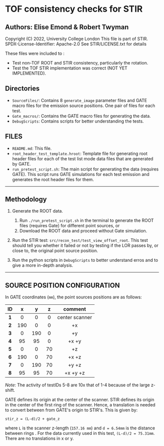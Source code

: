# TOF consistency checks for STIR
## Authors: Elise Emond & Robert Twyman

Copyright (C) 2022, University College London
  This file is part of STIR.
SPDX-License-Identifier: Apache-2.0
See STIR/LICENSE.txt for details

These files were included to :
* Test non-TOF ROOT and STIR consistency, particularly the rotation.
* Test the TOF STIR implementation was correct (NOT YET IMPLEMENTED).

Directories
-----

- `SourceFiles/`: Contains 8 `generate_image` parameter files and GATE macro files for the emission source positions. One pair of files for each test.
- `Gate_macros/`: Contains the GATE macro files for generating the data.
- `DebugScripts`: Contains scripts for better understanding the tests.


FILES
----

- `README.md`: This file.
- `root_header_test_template.hroot`: Template file for generating root header files for each of the test list mode data files that are generated by GATE.
- `run_pretest_script.sh`: The main script for generating the data (requires GATE). This script runs GATE simulations for each test emission and generates the root header files for them.


______

Methodology
----
 1. Generate the ROOT data. 
     1. Run `./run_pretest_script.sh` in the terminal to generate the ROOT files (requires Gate) for different point sources, or
     2. Download the ROOT data and proceed without Gate simulation.
     
 2. Run the STIR test: `src/recon_test/test_view_offset_root`.
    This test should tell you whether it failed or not by testing if the LOR passes by, 
    or close to, the original point source position.
 3. Run the python scripts in `DebugScripts` to better understand erros and to give a more in-depth analysis.


_____

SOURCE POSITION CONFIGURATION
-----
In GATE coordinates (`mm`), the point sources positions are as follows:

| ID | x | y | z | comment |
| :---: | :---: | :----: | :---: | :---: |
| **1** | 0 | 0 | 0 | center scanner |
| **2** | 190 | 0 | 0 | +x |
| **3** | 0 | 190 | 0 | +y  |
| **4** | 95 | 95 | 0 | +x +y |
| **5** | 0 | 0 | 70 | +z | 
| **6** | 190 | 0 | 70 | +x +z |
| **7** | 0 | 190 | 70 |  +y +z |
| **8** | 95 | 95 | 70 |  +x +y +z |

_Note_: The activity of testIDs 5-8 are 10x that of 1-4 because of the large z-shift.

GATE defines its origin at the center of the scanner.
STIR defines its origin in the center of the first ring of the scanner.
Hence, a translation is needed to convert between from GATE's origin to STIR's.
This is given by:

```
stir_z = (L-d)/2 + gate_z
``` 

where `L` is the scanner z-length (`157.16 mm`) and `d = 6.54mm` is the distance between rings .
For the data currently used in this test, `(L-d)/2 = 75.31mm`.
There are no translations in x or y. 

